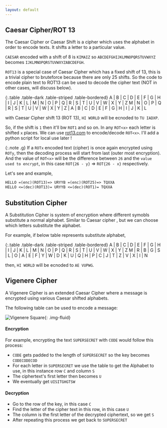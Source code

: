 ```yaml
---
layout: default
---
```


## Caesar Cipher/ROT 13

The Caesar Cipher or Caesar Shift is a cipher which uses the alphabet in order to encode texts. It shifts a letter to a particular value.

`CAESAR` encoded with a shift of 8 is `KIMAIZ` so `ABCDEFGHIJKLMNOPQRSTUVWXYZ` becomes `IJKLMNOPQRSTUVWXYZABCDEFGH`.

`ROT13` is a special case of Caesar Cipher which has a fixed shift of 13, this is a trivial cipher to bruteforce because there are only 25 shifts. So the code to encode plain text to ROT13 can be used to decode the cipher text (NOT in other cases, will discuss below).

{:.table .table-dark .table-striped .table-bordered}
A | B | C | D | E | F | G | H | I | J | K | L | M | N | O | P | Q | R | S | T | U | V | W | X | Y | Z
M | N | O | P | Q | R | S | T | U | V | W | X | Y | Z | A | B | C | D | E | F | G | H | I | J | K | L

with Caesar Cipher shift 13 (ROT 13), `HI WORLD` will be ecnoded to `TU IADXP`.

So, if the shift is `1` then it'll bw `ROT1` and so on. In any `ROT<x>` each letter is shifted `x` places. We can use [rot13.com](https://rot13.com/) to encode/decode `ROT<x>`. I'll add a python script for local use later !

{:.note .g}
If a `ROTx` encoded text (cipher) is once again encrypted using `ROTy`, then the decoding process will start from last (outer most encryption). And the value of `ROT<x>` will be the difference between `26` and the `value used to encrypt`, in this case `ROT{26 - y}` => `ROT{26 - x}` respectively.

Let's see and example,

```txt
HELLO =(enc)(ROT13)=> URYYB =(enc)(ROT25)=> TQXXA
HELLO <=(dec)(ROT13)= URYYB <=(dec)(ROT1)= TQXXA
```

## Substitution Cipher

A Substitution Cipher is system of encryption where different symobls substitute a normal alphabet. Similar to Caesar cipher , but we can choose which letters substitute the alphabet.

For example, if below table represents substitute alphabet,

{:.table .table-dark .table-striped .table-bordered}
A | B | C | D | E | F | G | H | I | J | K | L | M | N | O | P | Q | R | S | T | U | V | W | X | Y | Z
M | R | B | G | S | L | O | A | E | F | Y | W | D | K | U | Q | H | P | C | J | T | Z | V | X | I | N

then, `HI WORLD` will be ecnoded to `AE VUPWG`.

## Vigenere Cipher

A Vigenere Cipher is an extended Caesar Cipher where a message is encrypted using various Caesar shifted alphabets.

The following table can be used to encode a message:

![Vigenere Square](https://ctf101.org/cryptography/images/vigenere-square.png){: .img-fluid}

#### Encryption

For example, encrypting the text `SUPERSECRET` with `CODE` would follow this process:

- `CODE` gets padded to the length of `SUPERSECRET` so the key becomes `CODECODECOD`
- For each letter in `SUPERSECRET` we use the table to get the Alphabet to use, in this instance row `C` and column `S`
- The ciphertext's first letter then becomes `U`
- We eventually get `UISITGHGTSW`

#### Decryption

- Go to the row of the key, in this case `C`
- Find the letter of the cipher text in this row, in this case `U`
- The column is the first letter of the decrypted ciphertext, so we get `S`
- After repeating this process we get back to `SUPERSECRET`